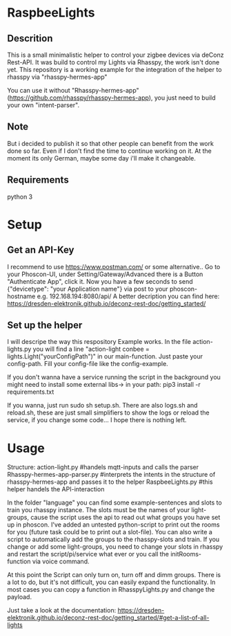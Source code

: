 # RaspbeeLights
## Descrition
This is a small minimalistic helper to control your zigbee devices via deConz Rest-API.
It was build to control my Lights via Rhasspy, the work isn't done yet.
This repository is a working example for the integration of the helper to rhasspy via "rhasspy-hermes-app"

You can use it without "Rhasspy-hermes-app" (https://github.com/rhasspy/rhasspy-hermes-app), you just need to build your own "intent-parser".

## Note
But i decided to publish it so that other people can benefit from the work done so far. Even if I don't find the time to continue working on it.
At the moment its only German, maybe some day i'll make it changeable.
## Requirements
python 3

# Setup
## Get an API-Key
I recommend to use https://www.postman.com/ or some alternative.. 
Go to your Phoscon-UI, under Setting/Gateway/Advanced there is a Button "Authenticate App", click it.
Now you have a few seconds to send {"devicetype": "your Application name"} via post to your phoscon-hostname e.g. 192.168.194:8080/api/
A better decription you can find here: https://dresden-elektronik.github.io/deconz-rest-doc/getting_started/

## Set up the helper
I will descripe the way this respository Example works.
In the file action-lights.py you will find a line "action-light conbee = lights.Light("yourConfigPath")" in our main-function. Just paste your config-path.
Fill your config-file like the config-example.

If you don't wanna have a service running the script in the background you might need to install some external libs-> in your path: pip3 install -r requirements.txt

If you wanna, just run sudo sh setup.sh. There are also logs.sh and reload.sh, these are just small simplifiers to show the logs or reload the service, if you change some code...
I hope there is nothing left.

# Usage
Structure:
action-light.py #handels mqtt-inputs and calls the parser
Rhasspy-hermes-app-parser.py #interprets the intents in the structure of rhasspy-hermes-app and passes it to the helper
RaspbeeLights.py #this helper handels the API-interaction

In the folder "language" you can find some example-sentences and slots to train you rhasspy instance. The slots must be the names of your light-groups, cause the script uses the api to read out what groups you have set up in phoscon.
I've added an untested python-script to print out the rooms for you (future task could be to print out a slot-file). You can also write a script to automatically add the groups to the rhasspy-slots and train.
If you change or add some light-groups, you need to change your slots in rhasspy and restart the script/pi/service what ever or you call the initRooms-function via voice command.

At this point the Script can only turn on, turn off and dimm groups.
There is a lot to do, but it's not difficult, you can easily expand the functionality. In most cases you can copy a function in RhasspyLights.py and change the payload.

Just take a look at the documentation: https://dresden-elektronik.github.io/deconz-rest-doc/getting_started/#get-a-list-of-all-lights
